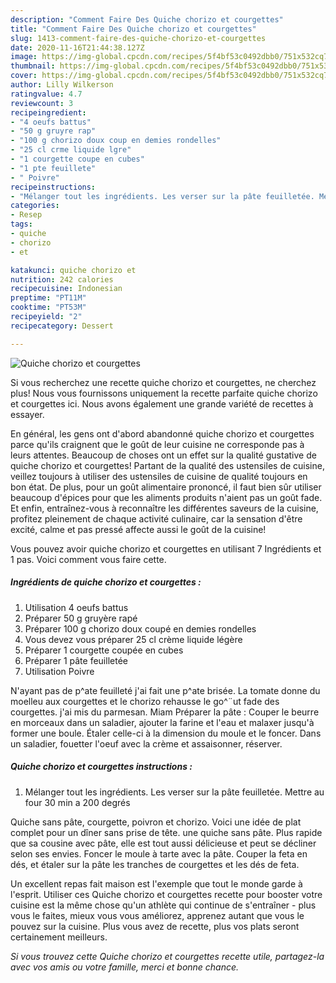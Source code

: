 ```yaml
---
description: "Comment Faire Des Quiche chorizo et courgettes"
title: "Comment Faire Des Quiche chorizo et courgettes"
slug: 1413-comment-faire-des-quiche-chorizo-et-courgettes
date: 2020-11-16T21:44:38.127Z
image: https://img-global.cpcdn.com/recipes/5f4bf53c0492dbb0/751x532cq70/quiche-chorizo-et-courgettes-photo-principale-de-la-recette.jpg
thumbnail: https://img-global.cpcdn.com/recipes/5f4bf53c0492dbb0/751x532cq70/quiche-chorizo-et-courgettes-photo-principale-de-la-recette.jpg
cover: https://img-global.cpcdn.com/recipes/5f4bf53c0492dbb0/751x532cq70/quiche-chorizo-et-courgettes-photo-principale-de-la-recette.jpg
author: Lilly Wilkerson
ratingvalue: 4.7
reviewcount: 3
recipeingredient:
- "4 oeufs battus"
- "50 g gruyre rap"
- "100 g chorizo doux coup en demies rondelles"
- "25 cl crme liquide lgre"
- "1 courgette coupe en cubes"
- "1 pte feuillete"
- " Poivre"
recipeinstructions:
- "Mélanger tout les ingrédients. Les verser sur la pâte feuilletée. Mettre au four 30 min a 200 degrés"
categories:
- Resep
tags:
- quiche
- chorizo
- et

katakunci: quiche chorizo et 
nutrition: 242 calories
recipecuisine: Indonesian
preptime: "PT11M"
cooktime: "PT53M"
recipeyield: "2"
recipecategory: Dessert

---
```



![Quiche chorizo et courgettes](https://img-global.cpcdn.com/recipes/5f4bf53c0492dbb0/751x532cq70/quiche-chorizo-et-courgettes-photo-principale-de-la-recette.jpg)

Si vous recherchez une recette quiche chorizo et courgettes, ne cherchez plus! Nous vous fournissons uniquement la recette parfaite quiche chorizo et courgettes ici. Nous avons également une grande variété de recettes à essayer.

En général, les gens ont d'abord abandonné quiche chorizo et courgettes parce qu'ils craignent que le goût de leur cuisine ne corresponde pas à leurs attentes. Beaucoup de choses ont un effet sur la qualité gustative de quiche chorizo et courgettes! Partant de la qualité des ustensiles de cuisine, veillez toujours à utiliser des ustensiles de cuisine de qualité toujours en bon état. De plus, pour un goût alimentaire prononcé, il faut bien sûr utiliser beaucoup d'épices pour que les aliments produits n'aient pas un goût fade. Et enfin, entraînez-vous à reconnaître les différentes saveurs de la cuisine, profitez pleinement de chaque activité culinaire, car la sensation d'être excité, calme et pas pressé affecte aussi le goût de la cuisine!

<!--inarticleads1-->

Vous pouvez avoir quiche chorizo et courgettes en utilisant 7 Ingrédients et 1 pas. Voici comment vous faire cette.

##### Ingrédients de quiche chorizo et courgettes :

1. Utilisation 4 oeufs battus
1. Préparer 50 g gruyère rapé
1. Préparer 100 g chorizo doux coupé en demies rondelles
1. Vous devez vous préparer 25 cl crème liquide légère
1. Préparer 1 courgette coupée en cubes
1. Préparer 1 pâte feuilletée
1. Utilisation  Poivre


N&#39;ayant pas de p^ate feuilleté j&#39;ai fait une p^ate brisée. La tomate donne du moelleu aux courgettes et le chorizo rehausse le go^¨ut fade des courgettes. j&#39;ai mis du parmesan. Miam Préparer la pâte : Couper le beurre en morceaux dans un saladier, ajouter la farine et l&#39;eau et malaxer jusqu&#39;à former une boule. Étaler celle-ci à la dimension du moule et le foncer. Dans un saladier, fouetter l&#39;oeuf avec la crème et assaisonner, réserver. 

<!--inarticleads2-->

##### Quiche chorizo et courgettes instructions :

1. Mélanger tout les ingrédients. Les verser sur la pâte feuilletée. Mettre au four 30 min a 200 degrés


Quiche sans pâte, courgette, poivron et chorizo. Voici une idée de plat complet pour un dîner sans prise de tête. une quiche sans pâte. Plus rapide que sa cousine avec pâte, elle est tout aussi délicieuse et peut se décliner selon ses envies. Foncer le moule à tarte avec la pâte. Couper la feta en dés, et étaler sur la pâte les tranches de courgettes et les dés de feta. 

<!--inarticleads1-->

<p>
Un excellent repas fait maison est l'exemple que tout le monde garde à l'esprit. Utiliser ces Quiche chorizo et courgettes recette pour booster votre cuisine est la même chose qu'un athlète qui continue de s'entraîner - plus vous le faites, mieux vous vous améliorez, apprenez autant que vous le pouvez sur la cuisine. Plus vous avez de recette, plus vos plats seront certainement meilleurs.
</p>

<p>
<i>Si vous trouvez cette Quiche chorizo et courgettes recette utile, partagez-la avec vos amis ou votre famille, merci et bonne chance.</i>
</p>
